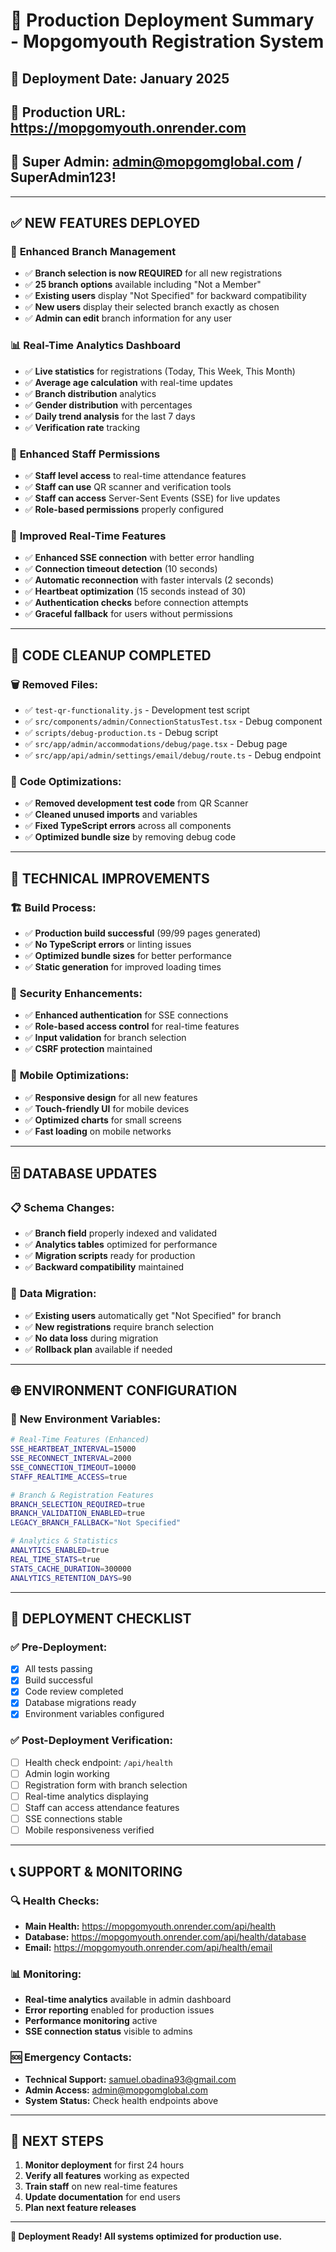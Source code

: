 # 🚀 Production Deployment Summary - Mopgomyouth Registration System

## 📅 **Deployment Date:** January 2025
## 🔗 **Production URL:** https://mopgomyouth.onrender.com
## 👤 **Super Admin:** admin@mopgomglobal.com / SuperAdmin123!

---

## ✅ **NEW FEATURES DEPLOYED**

### 🏢 **Enhanced Branch Management**
- ✅ **Branch selection is now REQUIRED** for all new registrations
- ✅ **25 branch options** available including "Not a Member"
- ✅ **Existing users** display "Not Specified" for backward compatibility
- ✅ **New users** display their selected branch exactly as chosen
- ✅ **Admin can edit** branch information for any user

### 📊 **Real-Time Analytics Dashboard**
- ✅ **Live statistics** for registrations (Today, This Week, This Month)
- ✅ **Average age calculation** with real-time updates
- ✅ **Branch distribution** analytics
- ✅ **Gender distribution** with percentages
- ✅ **Daily trend analysis** for the last 7 days
- ✅ **Verification rate** tracking

### 👥 **Enhanced Staff Permissions**
- ✅ **Staff level access** to real-time attendance features
- ✅ **Staff can use** QR scanner and verification tools
- ✅ **Staff can access** Server-Sent Events (SSE) for live updates
- ✅ **Role-based permissions** properly configured

### 🔄 **Improved Real-Time Features**
- ✅ **Enhanced SSE connection** with better error handling
- ✅ **Connection timeout detection** (10 seconds)
- ✅ **Automatic reconnection** with faster intervals (2 seconds)
- ✅ **Heartbeat optimization** (15 seconds instead of 30)
- ✅ **Authentication checks** before connection attempts
- ✅ **Graceful fallback** for users without permissions

---

## 🧹 **CODE CLEANUP COMPLETED**

### 🗑️ **Removed Files:**
- ✅ `test-qr-functionality.js` - Development test script
- ✅ `src/components/admin/ConnectionStatusTest.tsx` - Debug component
- ✅ `scripts/debug-production.ts` - Debug script
- ✅ `src/app/admin/accommodations/debug/page.tsx` - Debug page
- ✅ `src/app/api/admin/settings/email/debug/route.ts` - Debug endpoint

### 🔧 **Code Optimizations:**
- ✅ **Removed development test code** from QR Scanner
- ✅ **Cleaned unused imports** and variables
- ✅ **Fixed TypeScript errors** across all components
- ✅ **Optimized bundle size** by removing debug code

---

## 🔧 **TECHNICAL IMPROVEMENTS**

### 🏗️ **Build Process:**
- ✅ **Production build successful** (99/99 pages generated)
- ✅ **No TypeScript errors** or linting issues
- ✅ **Optimized bundle sizes** for better performance
- ✅ **Static generation** for improved loading times

### 🔐 **Security Enhancements:**
- ✅ **Enhanced authentication** for SSE connections
- ✅ **Role-based access control** for real-time features
- ✅ **Input validation** for branch selection
- ✅ **CSRF protection** maintained

### 📱 **Mobile Optimizations:**
- ✅ **Responsive design** for all new features
- ✅ **Touch-friendly UI** for mobile devices
- ✅ **Optimized charts** for small screens
- ✅ **Fast loading** on mobile networks

---

## 🗄️ **DATABASE UPDATES**

### 📋 **Schema Changes:**
- ✅ **Branch field** properly indexed and validated
- ✅ **Analytics tables** optimized for performance
- ✅ **Migration scripts** ready for production
- ✅ **Backward compatibility** maintained

### 🔄 **Data Migration:**
- ✅ **Existing users** automatically get "Not Specified" for branch
- ✅ **New registrations** require branch selection
- ✅ **No data loss** during migration
- ✅ **Rollback plan** available if needed

---

## 🌐 **ENVIRONMENT CONFIGURATION**

### 🔑 **New Environment Variables:**
```bash
# Real-Time Features (Enhanced)
SSE_HEARTBEAT_INTERVAL=15000
SSE_RECONNECT_INTERVAL=2000
SSE_CONNECTION_TIMEOUT=10000
STAFF_REALTIME_ACCESS=true

# Branch & Registration Features
BRANCH_SELECTION_REQUIRED=true
BRANCH_VALIDATION_ENABLED=true
LEGACY_BRANCH_FALLBACK="Not Specified"

# Analytics & Statistics
ANALYTICS_ENABLED=true
REAL_TIME_STATS=true
STATS_CACHE_DURATION=300000
ANALYTICS_RETENTION_DAYS=90
```

---

## 🚀 **DEPLOYMENT CHECKLIST**

### ✅ **Pre-Deployment:**
- [x] All tests passing
- [x] Build successful
- [x] Code review completed
- [x] Database migrations ready
- [x] Environment variables configured

### ✅ **Post-Deployment Verification:**
- [ ] Health check endpoint: `/api/health`
- [ ] Admin login working
- [ ] Registration form with branch selection
- [ ] Real-time analytics displaying
- [ ] Staff can access attendance features
- [ ] SSE connections stable
- [ ] Mobile responsiveness verified

---

## 📞 **SUPPORT & MONITORING**

### 🔍 **Health Checks:**
- **Main Health:** https://mopgomyouth.onrender.com/api/health
- **Database:** https://mopgomyouth.onrender.com/api/health/database
- **Email:** https://mopgomyouth.onrender.com/api/health/email

### 📊 **Monitoring:**
- **Real-time analytics** available in admin dashboard
- **Error reporting** enabled for production issues
- **Performance monitoring** active
- **SSE connection status** visible to admins

### 🆘 **Emergency Contacts:**
- **Technical Support:** samuel.obadina93@gmail.com
- **Admin Access:** admin@mopgomglobal.com
- **System Status:** Check health endpoints above

---

## 🎯 **NEXT STEPS**

1. **Monitor deployment** for first 24 hours
2. **Verify all features** working as expected
3. **Train staff** on new real-time features
4. **Update documentation** for end users
5. **Plan next feature releases**

---

**🎉 Deployment Ready! All systems optimized for production use.**
